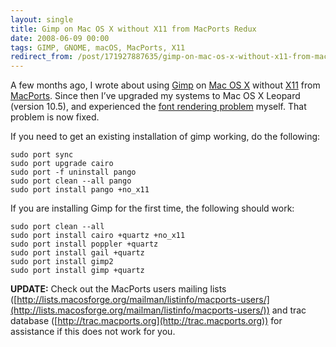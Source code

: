 ```yaml
---
layout: single
title: Gimp on Mac OS X without X11 from MacPorts Redux
date: 2008-06-09 00:00
tags: GIMP, GNOME, macOS, MacPorts, X11
redirect_from: /post/171927887635/gimp-on-mac-os-x-without-x11-from-macports-redux
---
```

A few months ago, I wrote about using [Gimp](http://www.gimp.org/) on [Mac OS X](http://www.apple.com/macosx) without [X11](http://en.wikipedia.org/wiki/X11) from [MacPorts](http://www.macports.org/). Since then I&rsquo;ve upgraded my systems to Mac OS X Leopard (version 10.5), and experienced the [font rendering problem](http://trac.macports.org/ticket/15209) myself. That problem is now fixed.

If you need to get an existing installation of gimp working, do the following:

```
sudo port sync
sudo port upgrade cairo
sudo port -f uninstall pango
sudo port clean --all pango
sudo port install pango +no_x11
```

If you are installing Gimp for the first time, the following should work:

```
sudo port clean --all
sudo port install cairo +quartz +no_x11
sudo port install poppler +quartz
sudo port install gail +quartz
sudo port install gimp2
sudo port install gimp +quartz
```

__UPDATE:__ Check out the MacPorts users mailing lists ([http://lists.macosforge.org/mailman/listinfo/macports-users/](http://lists.macosforge.org/mailman/listinfo/macports-users/)) and trac database ([http://trac.macports.org](http://trac.macports.org)) for assistance if this does not work for you.
